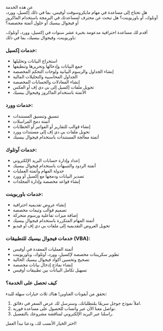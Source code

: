 عن هذه الخدمة  
هل تحتاج إلى مساعدة في مهام مايكروسوفت أوفيس، بما في ذلك إكسيل، وورد، آوتلوك، أو باوربوينت؟ هل تبحث عن محترف لمساعدتك في البرمجة باستخدام الماكروز أو فيجوال بيسيك أو حلول أتمتة مخصصة؟  

أقدم لك مساعدة احترافية مدعومة بخبرة عشر سنوات في إكسيل، وورد، آوتلوك، باوربوينت، وفيجوال بيسيك، بما في ذلك:  
### خدمات إكسيل:  
- استخراج البيانات وتحليلها  
- جمع البيانات وإدخالها وتحريرها وتنظيفها  
- إنشاء الجداول والرسوم البيانية ولوحات التحكم المخصصة  
- الجداول المحاسبية والتحليلات المالية  
- إنشاء المعادلات والحسابات المخصصة  
- تحويل ملفات إكسيل إلى بي دي إف أو العكس  
- الأتمتة باستخدام الماكروز وفيجوال بيسيك  

### خدمات وورد:  
- تنسيق وتنسيق المستندات  
- أتمتة دمج المراسلات  
- إنشاء قوالب للتقارير أو الفواتير أو الخطابات  
- تحويل ملفات بي دي إف إلى مستندات وورد  
- أتمتة معالجة المستندات باستخدام فيجوال بيسيك  

### خدمات آوتلوك:  
- إعداد وإدارة حسابات البريد الإلكتروني  
- أتمتة الردود والتنبيهات باستخدام فيجوال بيسيك  
- جدولة المهام وأتمتة العمليات  
- تصدير البيانات ودمجها مع إكسيل أو وورد  
- إنشاء قواعد مخصصة وإدارة المجلدات  

### خدمات باوربوينت:  
- إنشاء عروض تقديمية احترافية  
- تصميم قوالب وثيمات مخصصة  
- إضافة ميزات تفاعلية ورسوم متحركة  
- أتمتة المهام المتكررة باستخدام فيجوال بيسيك  
- تحويل العروض التقديمية إلى ملفات بي دي إف أو فيديو  

### خدمات فيجوال بيسيك للتطبيقات (VBA):  
- أتمتة العمليات المعقدة في أوفيس  
- تطوير سكريبتات مخصصة لإكسيل، وورد، آوتلوك، وباوربوينت  
- تصحيح وتحسين أكواد فيجوال بيسيك الحالية  
- إنشاء نماذج إدخال بيانات مخصصة  
- تسهيل تكامل البيانات بين تطبيقات أوفيس  

### كيف تحصل على الخدمة؟  
تحقق من أيقونات العناوين! هناك ثلاث خيارات سهلة للبدء:  
1. املأ نموذج جوجل سريعًا بمُتطلباتك، وسنرسل لك عرض السعر في دقائق.  
2. تواصل معنا الآن عبر واتساب للحصول على مساعدة فورية.  
3. راسلنا عبر البريد الإلكتروني لمناقشة مشروعك بالتفصيل.  

اختر الخيار الأنسب لك، ودعنا نبدأ العمل!  
